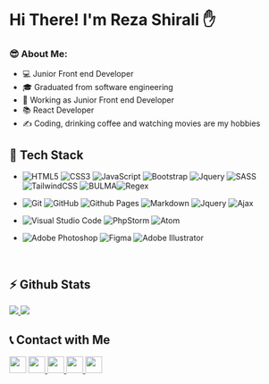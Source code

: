 <h1>Hi There! I'm Reza Shirali ✋</h1>

<h3>😎 About Me:</h3>


- 💻 Junior Front end Developer
- 🎓 Graduated from software engineering
- 💼 Working as Junior Front end Developer
- 📚 React Developer
- ✍ Coding, drinking coffee and watching movies are my hobbies

<h2>🔧 Tech Stack</h2>


-  ![HTML5](https://img.shields.io/badge/html5-%23E34F26.svg?style=for-the-badge&logo=html5&logoColor=white) ![CSS3](https://img.shields.io/badge/css3-%231572B6.svg?style=for-the-badge&logo=css3&logoColor=white) 	![JavaScript](https://img.shields.io/badge/javascript-%23323330.svg?style=for-the-badge&logo=javascript&logoColor=%23F7DF1E) ![Bootstrap](https://img.shields.io/badge/bootstrap-%238511FA.svg?style=for-the-badge&logo=bootstrap&logoColor=white) ![Jquery](https://img.shields.io/badge/react-36C2CE?style=for-the-badge&logo=react) 	![SASS](https://img.shields.io/badge/SASS-hotpink.svg?style=for-the-badge&logo=SASS&logoColor=white) ![TailwindCSS](https://img.shields.io/badge/tailwindcss-%2338B2AC.svg?style=for-the-badge&logo=tailwind-css&logoColor=white) ![BULMA](https://img.shields.io/badge/bulma-blue.svg?style=for-the-badge&logo=bulma&logoColor=white)![Regex](https://img.shields.io/badge/Regx-%23000000.svg?style=for-the-badge&logo=Regx&logoColor=white)
-  ![Git](https://img.shields.io/badge/git-%23F05033.svg?style=for-the-badge&logo=git&logoColor=white) ![GitHub](https://img.shields.io/badge/github-%23121011.svg?style=for-the-badge&logo=github&logoColor=white) ![Github Pages](https://img.shields.io/badge/github%20pages-121013?style=for-the-badge&logo=github&logoColor=white) ![Markdown](https://img.shields.io/badge/markdown-%23000000.svg?style=for-the-badge&logo=markdown&logoColor=white) ![Jquery](https://img.shields.io/badge/jquery-36C2CE?style=for-the-badge&logo=jquery) ![Ajax](https://img.shields.io/badge/Ajax-FFAAAA?style=for-the-badge&logo=Ajax)




-  ![Visual Studio Code](https://img.shields.io/badge/Visual%20Studio%20Code-0078d7.svg?style=for-the-badge&logo=visual-studio-code&logoColor=white) ![PhpStorm](https://img.shields.io/badge/phpstorm-143?style=for-the-badge&logo=phpstorm&logoColor=black&color=black&labelColor=darkorchid) ![Atom](https://img.shields.io/badge/Atom-%2366595C.svg?style=for-the-badge&logo=atom&logoColor=white)
-  ![Adobe Photoshop](https://img.shields.io/badge/adobe%20photoshop-%2331A8FF.svg?style=for-the-badge&logo=adobe%20photoshop&logoColor=white) ![Figma](https://img.shields.io/badge/figma-%23F24E1E.svg?style=for-the-badge&logo=figma&logoColor=white) ![Adobe Illustrator](https://img.shields.io/badge/adobe%20illustrator-%23FF9A00.svg?style=for-the-badge&logo=adobe%20illustrator&logoColor=white)


  <br>
  <h2>⚡ Github Stats</h2>
  
<a href="">
  <img src="https://github-readme-stats.vercel.app/api?username=Reza-Shirali&show_icons=true&theme=radical">
  <img src="https://github-readme-stats.vercel.app/api/top-langs/?username=Reza-Shirali">
</a>

<br>

<h2>📞  Contact with Me</h2>

<p align="left">
  <img src="https://img.shields.io/badge/Gmail-shir.ez.aliofficial@gmail.com-red?style=flat&logo=gmail" height="30px">

  <a href="https://instagram.com/irezashirali/">
    <img src="https://img.shields.io/badge/instagram-irezashirali-pink?style=flat&logo=instagram" height="30px">
  </a>
  <a href="https://t.me/irezashirali/">
    <img src="https://img.shields.io/badge/Telegrem-@irezashirali-blue?style=flat&logo=telegram" height="30px">
  </a>
  <a href="https://www.linkedin.com/in/reza-shirali-757890287/">
    <img src="https://img.shields.io/badge/LinkedIn-RezaShirali-white?style=flat&logo=linkedin" height="30px">
  </a>
  <a>
    <img src="https://img.shields.io/badge/Phone-09960128700-white?style=flat&logo=Phone" height="30px">
  </a>
</p>

